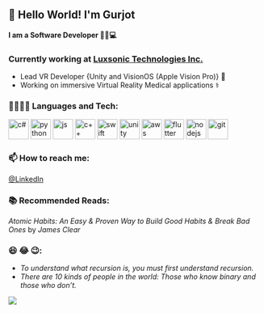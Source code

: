 ## 👋 Hello World! I'm Gurjot 

**I am a Software Developer 👨‍💻💻**

### Currently working at [Luxsonic Technologies Inc.](https://luxsonic.ca)
- Lead VR Developer {Unity and VisionOS (Apple Vision Pro)} 🥽
- Working on immersive Virtual Reality Medical applications ⚕️

### 👨‍💻🐱‍💻 Languages and Tech:
<span>
<img height="40" alt="c#" src="https://user-images.githubusercontent.com/25181517/121405384-444d7300-c95d-11eb-959f-913020d3bf90.png"/>
<img height="40" alt="python" src="https://user-images.githubusercontent.com/25181517/183423507-c056a6f9-1ba8-4312-a350-19bcbc5a8697.png"/>
<img height="40" alt="js" src="https://user-images.githubusercontent.com/25181517/117447155-6a868a00-af3d-11eb-9cfe-245df15c9f3f.png"/>
<img height="40" alt="c++" src="https://user-images.githubusercontent.com/25181517/192106073-90fffafe-3562-4ff9-a37e-c77a2da0ff58.png"/>
<img height="40" alt="swift" src="https://user-images.githubusercontent.com/25181517/121406389-6267a300-c95e-11eb-8d67-f1e22afe8aea.png"/>

<img height="40" alt="unity" src="https://user-images.githubusercontent.com/25181517/193427941-9437dbbe-376f-40dc-9573-0ef5c02a26a7.png"/>
<img height="40" alt="aws" src="https://user-images.githubusercontent.com/25181517/183896132-54262f2e-6d98-41e3-8888-e40ab5a17326.png"/>
<img height="40" alt="flutter" src="https://user-images.githubusercontent.com/25181517/186150365-da1eccce-6201-487c-8649-45e9e99435fd.png"/>
<img height="40" alt="nodejs" src="https://user-images.githubusercontent.com/25181517/183568594-85e280a7-0d7e-4d1a-9028-c8c2209e073c.png"/>

<img height="40" alt="git" src="https://user-images.githubusercontent.com/25181517/192108372-f71d70ac-7ae6-4c0d-8395-51d8870c2ef0.png"/>

</span>

### 📫 How to reach me:
[@LinkedIn](https://www.linkedin.com/in/gurjot-singh-bhatti/)

### 📚 Recommended Reads:
_Atomic Habits: An Easy & Proven Way to Build Good Habits & Break Bad Ones_ by _James Clear_

### 😆 😂 😉:
- _To understand what recursion is, you must first understand recursion._
- _There are 10 kinds of people in the world: Those who know binary and those who don’t._

![](https://komarev.com/ghpvc/?username=bhattigurjot&color=green)
<!--
**bhattigurjot/bhattigurjot** is a ✨ _special_ ✨ repository because its `README.md` (this file) appears on your GitHub profile.

Here are some ideas to get you started:

- 🔭 I’m currently working on ...
- 🌱 I’m currently learning ...
- 👯 I’m looking to collaborate on ...
- 🤔 I’m looking for help with ...
- 💬 Ask me about ...
- 📫 How to reach me: ...
- 😄 Pronouns: ...
- ⚡ Fun fact: ...
-->
